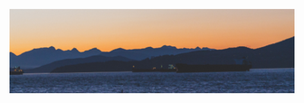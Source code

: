 ![ships at sunset](https://raw.githubusercontent.com/samhinshaw/samhinshaw/master/ships-at-sunset.jpg)

<!--
### Hi there 👋

- 💻 I’m currently working on: <a href="https://www.abcellera.com/technology#step-celium">Celium<sup>TM</sup><a>, a data visualization platform for [AbCellera](https://github.com/abcellera).
- 🌱 I’m currently learning: RxJS, Rust
- 📫 How to reach me: [@samhinshaw](twitter.com/samhinshaw)
- 🎮 I'm currently playing: [Hades](https://store.steampowered.com/app/1145360/Hades/), [Horizon Zero Dawn](https://store.steampowered.com/app/1151640/Horizon_Zero_Dawn_Complete_Edition/)
-->

<!--
**samhinshaw/samhinshaw** is a ✨ _special_ ✨ repository because its `README.md` (this file) appears on your GitHub profile.

Here are some ideas to get you started:

- 💬 Ask me about ...
- 👯 I’m looking to collaborate on ...
- 🤔 I’m looking for help with ...
- 😄 Pronouns: ...
- ⚡ Fun fact: ...

-->
